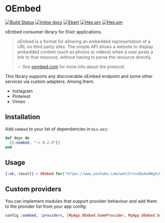 # OEmbed

[![Build Status](https://travis-ci.org/r8/elixir-oembed.svg?branch=master)](https://travis-ci.org/r8/elixir-oembed)
[![Inline docs](https://inch-ci.org/github/r8/elixir-oembed.svg?branch=master&style=flat)](http://inch-ci.org/github/r8/elixir-oembed)
[![Ebert](https://ebertapp.io/github/r8/elixir-oembed.svg)](https://ebertapp.io/github/r8/elixir-oembed)
[![Hex.pm](https://img.shields.io/hexpm/v/oembed.svg?style=flat-square)](https://hex.pm/packages/oembed)
[![Hex.pm](https://img.shields.io/hexpm/dt/oembed.svg?style=flat-square)](https://hex.pm/packages/oembed)

oEmbed consumer library for Elixir applications.

> oEmbed is a format for allowing an embedded representation of a URL on third party sites. The simple API allows a website to display embedded content (such as photos or videos) when a user posts a link to that resource, without having to parse the resource directly.
>
> -- See [oembed.com](http://oembed.com) for more info about the protocol.

This library supports any discoverable oEmbed endpoint and some other services via custom adapters.
Among them:

  - Instagram
  - Pinterest
  - Vimeo

## Installation

Add `oembed` to your list of dependencies in `mix.exs`:

```elixir
def deps do
  [{:oembed, "~> 0.2.0"}]
end
```

## Usage

```elixir
{:ok, result} = OEmbed.for("https://www.youtube.com/watch?v=dQw4w9WgXcQ")
```

## Custom providers

You can implement modules that support provider behaviour and add them to the provider list from your app config

```elixir
config :oembed, :providers, [MyApp.OEmbed.SomeProvider, MyApp.OEmbed.SomeOtherProvider]
```
